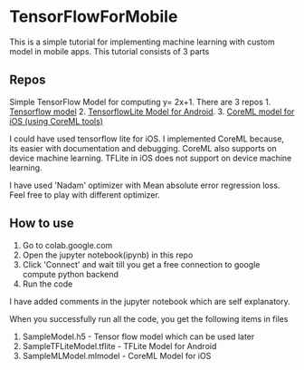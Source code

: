# TensorFlowForMobile

This is a simple tutorial for implementing machine learning with custom model in mobile apps. This tutorial consists of 3 parts


## Repos
  Simple TensorFlow Model for computing y= 2x+1. There are 3 repos
	1. [Tensorflow model](https://github.com/Mahabali/TensorFlowForMobile)
	2. [TensorflowLite Model for Android](https://github.com/Mahabali/TFLiteAndroidSample). 
	3. [CoreML model for iOS (using CoreML tools)](https://github.com/Mahabali/CoreMLSampleiOS)

I could have used tensorflow lite for iOS. I implemented CoreML because, its easier with documentation and debugging. CoreML also supports on device machine learning. TFLite in iOS does not support on device machine learning.

I have used 'Nadam' optimizer with Mean absolute error regression loss. Feel free to play with different optimizer.

## How to use

1. Go to colab.google.com
2. Open the jupyter notebook(ipynb) in this repo
3. Click 'Connect' and wait till you get a free connection to google compute python backend
4. Run the code

 I have added comments in the jupyter notebook which are self explanatory. 
 
 When you successfully run all the code, you get the following items in files
 
1. SampleModel.h5 - Tensor flow model which can be used later
2. SampleTFLiteModel.tflite - TFLite Model for Android
3. SampleMLModel.mlmodel - CoreML Model for iOS 
